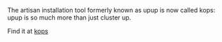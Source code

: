The artisan installation tool formerly known as upup is now called kops: upup is so much more than just cluster up.

Find it at [kops](https://github.com/kubernetes/kops)

